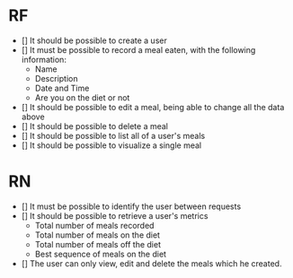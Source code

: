 # RF
- [] It should be possible to create a user
- [] It must be possible to record a meal eaten, with the following information:
    - Name
    - Description
    - Date and Time
    - Are you on the diet or not
- [] It should be possible to edit a meal, being able to change all the data above
- [] It should be possible to delete a meal
- [] It should be possible to list all of a user's meals
- [] It should be possible to visualize a single meal

# RN
- [] It must be possible to identify the user between requests
- [] It should be possible to retrieve a user's metrics
    - Total number of meals recorded
    - Total number of meals on the diet
    - Total number of meals off the diet
    - Best sequence of meals on the diet
- [] The user can only view, edit and delete the meals which he created.
